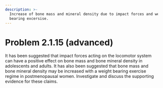 ```yaml
---
description: >-
  Increase of bone mass and mineral density due to impact forces and weight
  bearing excersise.
---
```


# Problem 2.1.15 (advanced)

It has been suggested that impact forces acting on the locomotor system can have a positive effect on bone mass and bone mineral density in adolescents and adults. It has also been suggested that bone mass and bone mineral density may be increased with a weight bearing exercise regime in postmenopausal women. Investigate and discuss the supporting evidence for these claims.
